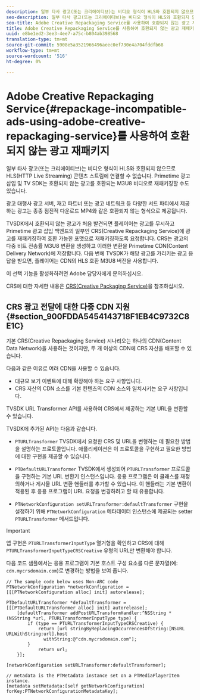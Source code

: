 ```yaml
---
description: 일부 타사 광고(또는 크리에이티브)는 비디오 형식이 HLS와 호환되지 않으므로 HLS(HTTP Live Streaming) 콘텐츠 스트림에 연결할 수 없습니다. Primetime 광고 삽입 및 TV SDK는 호환되지 않는 광고를 호환되는 M3U8 비디오로 재패키징할 수도 있습니다.
seo-description: 일부 타사 광고(또는 크리에이티브)는 비디오 형식이 HLS와 호환되지 않으므로 HLS(HTTP Live Streaming) 콘텐츠 스트림에 연결할 수 없습니다. Primetime 광고 삽입 및 TV SDK는 호환되지 않는 광고를 호환되는 M3U8 비디오로 재패키징할 수도 있습니다.
seo-title: Adobe Creative Repackaging Service를 사용하여 호환되지 않는 광고 재패키지
title: Adobe Creative Repackaging Service를 사용하여 호환되지 않는 광고 재패키지
uuid: e8be1ed2-3ee3-4ee7-a75c-b804ab398568
translation-type: tm+mt
source-git-commit: 5908e5a3521966496aeec0ef730e4a704fddfb68
workflow-type: tm+mt
source-wordcount: '516'
ht-degree: 0%

---
```



# Adobe Creative Repackaging Service{#repackage-incompatible-ads-using-adobe-creative-repackaging-service}를 사용하여 호환되지 않는 광고 재패키지

일부 타사 광고(또는 크리에이티브)는 비디오 형식이 HLS와 호환되지 않으므로 HLS(HTTP Live Streaming) 콘텐츠 스트림에 연결할 수 없습니다. Primetime 광고 삽입 및 TV SDK는 호환되지 않는 광고를 호환되는 M3U8 비디오로 재패키징할 수도 있습니다.

광고 대행사 광고 서버, 재고 파트너 또는 광고 네트워크 등 다양한 서드 파티에서 제공하는 광고는 종종 점진적 다운로드 MP4와 같은 호환되지 않는 형식으로 제공됩니다.

TVSDK에서 호환되지 않는 광고가 처음 발견되면 플레이어는 광고를 무시하고 Primetime 광고 삽입 백엔드의 일부인 CRS(Creative Repackaging Service)에 광고를 재패키징하여 호환 가능한 포맷으로 재패키징하도록 요청합니다. CRS는 광고의 다중 비트 전송률 M3U8 변환을 생성하고 이러한 변환을 Primetime CDN(Content Delivery Network)에 저장합니다. 다음 번에 TVSDK가 해당 광고를 가리키는 광고 응답을 받으면, 플레이어는 CDN의 HLS 호환 M3U8 버전을 사용합니다.

이 선택 기능을 활성화하려면 Adobe 담당자에게 문의하십시오.

CRS에 대한 자세한 내용은 [CRS(Creative Packaging Service)](https://helpx.adobe.com/content/dam/help/en/primetime/guides/crs.pdf)을 참조하십시오.

## CRS 광고 전달에 대한 다중 CDN 지원 {#section_900FDDA5454143718F1EB4C9732C8E1C}

기본 CRS(Creative Repackaging Service) 시나리오는 하나의 CDN(Content Data Network)을 사용하는 것이지만, 두 개 이상의 CDN에 CRS 자산을 배포할 수 있습니다.

다음과 같은 이유로 여러 CDN을 사용할 수 있습니다.

* 대규모 보기 이벤트에 대해 확장해야 하는 요구 사항입니다.
* CRS 자산의 CDN 소스를 기본 컨텐츠의 CDN 소스와 일치시키는 요구 사항입니다.

TVSDK URL Transformer API를 사용하여 CRS에서 제공하는 기본 URL을 변환할 수 있습니다.

TVSDK에 추가된 API는 다음과 같습니다.

* `PTURLTransformer` TVSDK에서 요청한 CRS 및 URL을 변형하는 데 필요한 방법을 설명하는 프로토콜입니다. 애플리케이션은 이 프로토콜을 구현하고 필요한 방법에 대한 구현을 제공할 수 있습니다.

* `PTDefaultURLTransformer` TVSDK에서 생성되어  `PTURLTransformer` 프로토콜을 구현하는 기본 URL 변환기 인스턴스입니다. 응용 프로그램은 이 클래스를 재정의하거나 게시물 URL 변환 핸들러를 추가할 수 있습니다. 이 핸들러는 기본 변환이 적용된 후 응용 프로그램이 URL 요청을 변경하려고 할 때 유용합니다.

* `PTNetworkConfiguration setURLTransformer:defaultTransformer` 구현을 설정하기 위해  `PTNetworkConfiguration` 메타데이터 인스턴스에 제공되는 setter  `PTURLTransformer` 메서드입니다.

>[!IMPORTANT]
>
>앱 구현은 `PTURLTransformerInputType` 열거형을 확인하고 CRS에 대해 `PTURLTransformerInputTypeCRSCreative` 유형의 URL만 변환해야 합니다.

다음 코드 샘플에서는 응용 프로그램이 기본 호스트 구성 요소를 다른 문자열(예: `cdn.mycrsdomain.com`)로 변경하는 방법을 보여 줍니다.

```
// The sample code below uses Non-ARC code 
PTNetworkConfiguration *networkConfiguration = [[[PTNetworkConfiguration alloc] init] autorelease]; 
   
PTDefaultURLTransformer *defaultTransformer = [[[PTDefaultURLTransformer alloc] init] autorelease]; 
    [defaultTransformer addPostURLTransformHandler:^NSString *(NSString *url, PTURLTransformerInputType type) { 
        if (type == PTURLTransformerInputTypeCRSCreative) { 
            return [url stringByReplacingOccurrencesOfString:[NSURL URLWithString:url].host  
              withString:@"cdn.mycrsdomain.com"]; 
        } 
            return url; 
    }]; 
  
[networkConfiguration setURLTransformer:defaultTransformer]; 
   
// metadata is the PTMetadata instance set on a PTMediaPlayerItem instance. 
[metadata setMetadata:[self getNetworkConfiguration] forKey:PTNetworkConfigurationMetadataKey];
```

